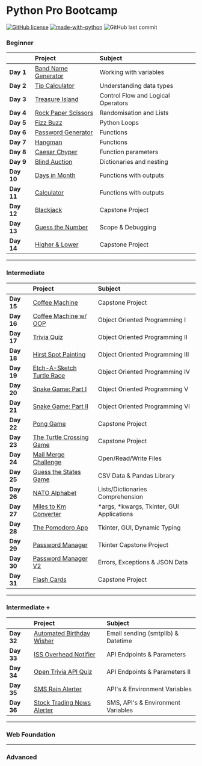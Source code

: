 # Python Pro Bootcamp

[![GitHub license](https://img.shields.io/github/license/Naereen/StrapDown.js.svg)](https://github.com/Tiago-S-Ribeiro/Python-Pro-Bootcamp/blob/main/LICENSE)
[![made-with-python](https://img.shields.io/badge/Made%20with-Python-1f425f.svg)](https://www.python.org/)
![GitHub last commit](https://img.shields.io/github/last-commit/tiago-s-ribeiro/python-pro-bootcamp)

### Beginner

|              | Project                                                   | Subject                            |
|:------------ |:--------------------------------------------------------- |:---------------------------------- |
|**Day 1**     | [Band Name Generator](100_days_of_code/Beginner/day_1)    | Working with variables             |
|**Day 2**     | [Tip Calculator](100_days_of_code/Beginner/day_2)         | Understanding data types           |
|**Day 3**     | [Treasure Island](100_days_of_code/Beginner/day_3)        | Control Flow and Logical Operators |
|**Day 4**     | [Rock Paper Scissors](100_days_of_code/Beginner/day_4)    | Randomisation and Lists            |
|**Day 5**     | [Fizz Buzz](100_days_of_code/Beginner/day_5)              | Python Loops                       |
|**Day 6**     | [Password Generator](100_days_of_code/Beginner/day_6)     | Functions                          |
|**Day 7**     | [Hangman](100_days_of_code/Beginner/day_7)                | Functions                          |
|**Day 8**     | [Caesar Chyper](100_days_of_code/Beginner/day_8)          | Function parameters                |
|**Day 9**     | [Blind Auction](100_days_of_code/Beginner/day_9)          | Dictionaries and nesting           |
|**Day 10**    | [Days in Month](100_days_of_code/Beginner/day_10)         | Functions with outputs             |
|**Day 11**    | [Calculator](100_days_of_code/Beginner/day_11)            | Functions with outputs             |
|**Day 12**    | [Blackjack](100_days_of_code/Beginner/day_12)             | Capstone Project                   |
|**Day 13**    | [Guess the Number](100_days_of_code/Beginner/day_13)      | Scope & Debugging                  |
|**Day 14**    | [Higher & Lower](100_days_of_code/Beginner/day_14)        | Capstone Project                   |

---------------------------------------------------------------------
### Intermediate  

|              | Project                                                       | Subject                            |
|:------------ |:---------------------------------------------------------     |:---------------------------------- |
|**Day 15**    | [Coffee Machine](100_days_of_code/Intermediate/day_15)        | Capstone Project                   |  
|**Day 16**    | [Coffee Machine w/ OOP](100_days_of_code/Intermediate/day_16) | Object Oriented Programming I      |  
|**Day 17**    | [Trivia Quiz](100_days_of_code/Intermediate/day_17)           | Object Oriented Programming II     | 
|**Day 18**    | [Hirst Spot Painting](100_days_of_code/Intermediate/day_18)   | Object Oriented Programming III    | 
|**Day 19**    | [Etch-A-Sketch](100_days_of_code/Intermediate/day_19/etc-a-sketch)<br>[Turtle Race](100_days_of_code/Intermediate/day_19/turtle-race)          | Object Oriented Programming IV     | 
|**Day 20**    | [Snake Game: Part I](100_days_of_code/Intermediate/day_20)    | Object Oriented Programming V      | 
|**Day 21**    | [Snake Game: Part II](100_days_of_code/Intermediate/day_21)   | Object Oriented Programming VI     | 
|**Day 22**    | [Pong Game](100_days_of_code/Intermediate/day_22)             | Capstone Project                   | 
|**Day 23**    | [The Turtle Crossing Game](100_days_of_code/Intermediate/day_23)  | Capstone Project               |
|**Day 24**    | [Mail Merge Challenge](100_days_of_code/Intermediate/day_24)  | Open/Read/Write Files              |
|**Day 25**    | [Guess the States Game](100_days_of_code/Intermediate/day_25) | CSV Data & Pandas Library          |
|**Day 26**    | [NATO Alphabet](100_days_of_code/Intermediate/day_26)         | Lists/Dictionaries Comprehension   |
|**Day 27**    | [Miles to Km Converter](100_days_of_code/Intermediate/day_27) | \*args, \*kwargs, Tkinter, GUI Applications   |
|**Day 28**    | [The Pomodoro App](100_days_of_code/Intermediate/day_28)      | Tkinter, GUI, Dynamic Typing       |
|**Day 29**    | [Password Manager](100_days_of_code/Intermediate/day_29)      | Tkinter Capstone Project           |
|**Day 30**    | [Password Manager V2](100_days_of_code/Intermediate/day_30)   | Errors, Exceptions & JSON Data     |
|**Day 31**    | [Flash Cards](100_days_of_code/Intermediate/day_31)           | Capstone Project                   |

---------------------------------------------------------------------
### Intermediate +

|              | Project                                                       | Subject                            |
|:------------ |:---------------------------------------------------------     |:---------------------------------- |
|**Day 32**    | [Automated Birthday Wisher](100_days_of_code/Intermediate+/day_32) | Email sending (smtplib) & Datetime |
|**Day 33**    | [ISS Overhead Notifier](100_days_of_code/Intermediate+/day_33)| API Endpoints & Parameters         |
|**Day 34**    | [Open Trivia API Quiz](100_days_of_code/Intermediate+/day_34) | API Endpoints & Parameters II      |
|**Day 35**    | [SMS Rain Alerter](100_days_of_code/Intermediate+/day_35)     | API's & Environment Variables      |
|**Day 36**    | [Stock Trading News Alerter](100_days_of_code/Intermediate+/day_36)     | SMS, API's & Environment Variables |

---------------------------------------------------------------------
### Web Foundation

---------------------------------------------------------------------
### Advanced
